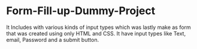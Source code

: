 # Form-Fill-up-Dummy-Project
It Includes with various kinds of input types which was lastly make as form that was created using only HTML and CSS. It have input types like Text, email, Password and a submit button.
